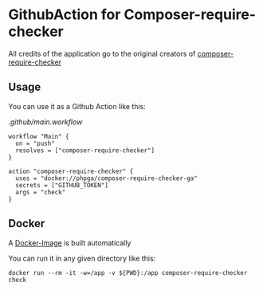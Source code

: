 # GithubAction for Composer-require-checker

All credits of the application go to the original creators of [composer-require-checker]

## Usage

You can use it as a Github Action like this:

_.github/main.workflow_
```
workflow "Main" {
  on = "push"
  resolves = ["composer-require-checker"]
}

action "composer-require-checker" {
  uses = "docker://phpga/composer-require-checker-ga"
  secrets = ["GITHUB_TOKEN"]
  args = "check"
}
```

## Docker

A [Docker-Image] is built automatically

You can run it in any given directory like this:

`docker run --rm -it -w=/app -v ${PWD}:/app composer-require-checker check`

[composer-require-checker]: https://github.com/maglnet/ComposerRequireChecker
[Docker-Image]: https://cloud.docker.com/u/phpga/repository/docker/phpga/composer-require-checker-ga
